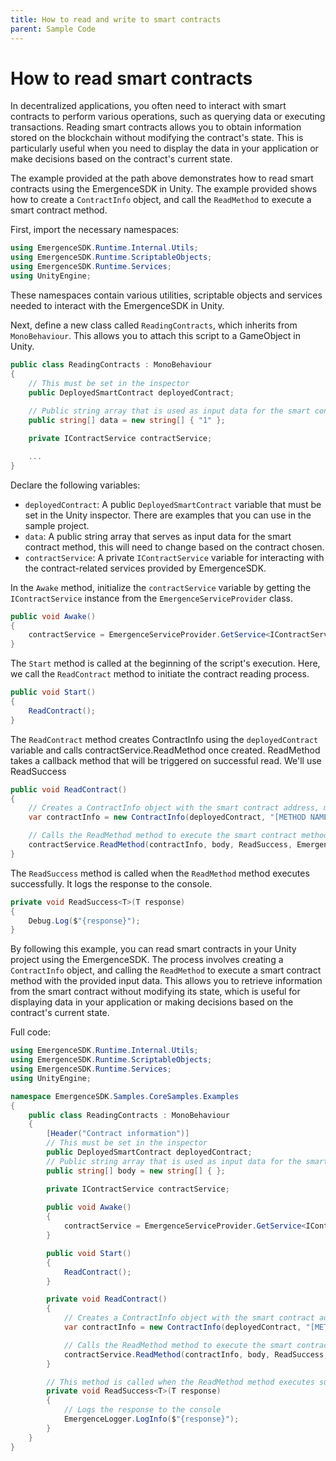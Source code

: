 ```yaml
---
title: How to read and write to smart contracts
parent: Sample Code
---
```


# How to read smart contracts

In decentralized applications, you often need to interact with smart contracts to perform various operations, such as querying data or executing transactions. Reading smart contracts allows you to obtain information stored on the blockchain without modifying the contract's state. This is particularly useful when you need to display the data in your application or make decisions based on the contract's current state.

The example provided at the path above demonstrates how to read smart contracts using the EmergenceSDK in Unity. The example provided shows how to create a `ContractInfo` object, and call the `ReadMethod` to execute a smart contract method.

First, import the necessary namespaces:

```csharp
using EmergenceSDK.Runtime.Internal.Utils;
using EmergenceSDK.Runtime.ScriptableObjects;
using EmergenceSDK.Runtime.Services;
using UnityEngine;
```

These namespaces contain various utilities, scriptable objects and services needed to interact with the EmergenceSDK in Unity.

Next, define a new class called `ReadingContracts`, which inherits from `MonoBehaviour`. This allows you to attach this script to a GameObject in Unity.

```csharp
public class ReadingContracts : MonoBehaviour
{
    // This must be set in the inspector
    public DeployedSmartContract deployedContract;
    
    // Public string array that is used as input data for the smart contract method
    public string[] data = new string[] { "1" };

    private IContractService contractService;

    ...
}
```

Declare the following variables:

* `deployedContract`: A public `DeployedSmartContract` variable that must be set in the Unity inspector. There are examples that you can use in the sample project.
* `data`: A public string array that serves as input data for the smart contract method, this will need to change based on the contract chosen.
* `contractService`: A private `IContractService` variable for interacting with the contract-related services provided by EmergenceSDK.

In the `Awake` method, initialize the `contractService` variable by getting the `IContractService` instance from the `EmergenceServiceProvider` class.

```csharp
public void Awake()
{
    contractService = EmergenceServiceProvider.GetService<IContractService>();
}
```

The `Start` method is called at the beginning of the script's execution. Here, we call the `ReadContract` method to initiate the contract reading process.

```csharp
public void Start()
{
    ReadContract();
}
```

The `ReadContract` method creates ContractInfo using the `deployedContract` variable and calls contractService.ReadMethod once created. ReadMethod takes a callback method that will be triggered on successful read. We'll use ReadSuccess

```csharp
public void ReadContract()
{
    // Creates a ContractInfo object with the smart contract address, method name, network name, and default node URL
    var contractInfo = new ContractInfo(deployedContract, "[METHOD NAME]");

    // Calls the ReadMethod method to execute the smart contract method defined in the ABI with an empty input parameter
    contractService.ReadMethod(contractInfo, body, ReadSuccess, EmergenceLogger.LogError);
}
```

The `ReadSuccess` method is called when the `ReadMethod` method executes successfully. It logs the response to the console.

```csharp
private void ReadSuccess<T>(T response)
{
    Debug.Log($"{response}");
}
```

By following this example, you can read smart contracts in your Unity project using the EmergenceSDK. The process involves creating a `ContractInfo` object, and calling the `ReadMethod` to execute a smart contract method with the provided input data. This allows you to retrieve information from the smart contract without modifying its state, which is useful for displaying data in your application or making decisions based on the contract's current state.



Full code:

```csharp
using EmergenceSDK.Runtime.Internal.Utils;
using EmergenceSDK.Runtime.ScriptableObjects;
using EmergenceSDK.Runtime.Services;
using UnityEngine;

namespace EmergenceSDK.Samples.CoreSamples.Examples
{
    public class ReadingContracts : MonoBehaviour
    {
        [Header("Contract information")]
        // This must be set in the inspector
        public DeployedSmartContract deployedContract;
        // Public string array that is used as input data for the smart contract method
        public string[] body = new string[] { };

        private IContractService contractService;
        
        public void Awake()
        {
            contractService = EmergenceServiceProvider.GetService<IContractService>();
        }

        public void Start()
        {
            ReadContract();
        }

        private void ReadContract()
        {
            // Creates a ContractInfo object with the smart contract address, method name, network name, and default node URL
            var contractInfo = new ContractInfo(deployedContract, "[METHOD NAME]");

            // Calls the ReadMethod method to execute the smart contract method defined in the ABI with an empty input parameter
            contractService.ReadMethod(contractInfo, body, ReadSuccess, EmergenceLogger.LogError);
        }

        // This method is called when the ReadMethod method executes successfully
        private void ReadSuccess<T>(T response)
        {
            // Logs the response to the console
            EmergenceLogger.LogInfo($"{response}");
        }
    }
}

```
